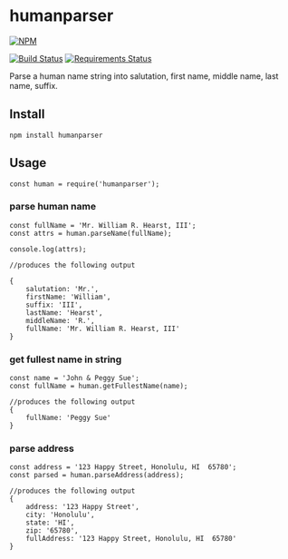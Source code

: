 humanparser
=========

[![NPM](https://nodei.co/npm/humanparser.png)](https://nodei.co/npm/humanparser/)

[![Build Status](https://travis-ci.org/chovy/humanparser.svg?branch=master)](https://travis-ci.org/chovy/humanparser) [![Requirements Status](https://requires.io/github/chovy/humanparser/requirements.png?branch=master)](https://requires.io/github/chovy/humanparser/requirements/?branch=master)

Parse a human name string into salutation, first name, middle name, last name, suffix.

## Install

    npm install humanparser

## Usage

    const human = require('humanparser');
    
### parse human name    

    const fullName = 'Mr. William R. Hearst, III';
	const attrs = human.parseName(fullName);

    console.log(attrs);

    //produces the following output
    
    { 
        salutation: 'Mr.',
        firstName: 'William',
        suffix: 'III',
        lastName: 'Hearst',
        middleName: 'R.',
        fullName: 'Mr. William R. Hearst, III'
    }
      
### get fullest name in string

    const name = 'John & Peggy Sue';
    const fullName = human.getFullestName(name);

    //produces the following output
    {
        fullName: 'Peggy Sue'
    }
      
### parse address

    const address = '123 Happy Street, Honolulu, HI  65780';
    const parsed = human.parseAddress(address);
    
    //produces the following output    
    {
        address: '123 Happy Street',
        city: 'Honolulu',
        state: 'HI',
        zip: '65780',
        fullAddress: '123 Happy Street, Honolulu, HI  65780'
    }

